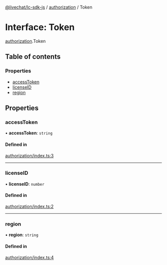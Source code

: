 [@livechat/lc-sdk-js](../README.md) / [authorization](../modules/authorization.md) / Token

# Interface: Token

[authorization](../modules/authorization.md).Token

## Table of contents

### Properties

- [accessToken](authorization.Token.md#accesstoken)
- [licenseID](authorization.Token.md#licenseid)
- [region](authorization.Token.md#region)

## Properties

### accessToken

• **accessToken**: `string`

#### Defined in

[authorization/index.ts:3](https://github.com/livechat/lc-sdk-js/blob/951da85/src/authorization/index.ts#L3)

___

### licenseID

• **licenseID**: `number`

#### Defined in

[authorization/index.ts:2](https://github.com/livechat/lc-sdk-js/blob/951da85/src/authorization/index.ts#L2)

___

### region

• **region**: `string`

#### Defined in

[authorization/index.ts:4](https://github.com/livechat/lc-sdk-js/blob/951da85/src/authorization/index.ts#L4)
